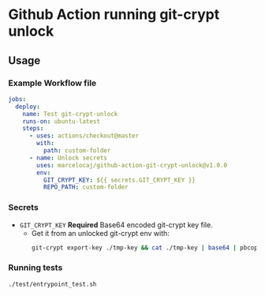 # Github Action running git-crypt unlock

## Usage

### Example Workflow file

```yaml
jobs:
  deploy:
    name: Test git-crypt-unlock
    runs-on: ubuntu-latest
    steps:
      - uses: actions/checkout@master
        with:
          path: custom-folder
      - name: Unlock secrets
        uses: marcelocaj/github-action-git-crypt-unlock@v1.0.0
        env:
          GIT_CRYPT_KEY: ${{ secrets.GIT_CRYPT_KEY }}
          REPO_PATH: custom-folder
```

### Secrets

- `GIT_CRYPT_KEY` **Required** Base64 encoded git-crypt key file.
  - Get it from an unlocked git-crypt env with:
    ```sh
    git-crypt export-key ./tmp-key && cat ./tmp-key | base64 | pbcopy && rm ./tmp-key
    ```

### Running tests

```shell script
./test/entrypoint_test.sh
```
